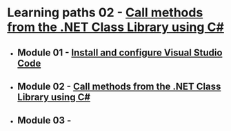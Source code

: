 # Learning paths 02 - [Call methods from the .NET Class Library using C#](./Learning-path-01)
- ## Module 01 - [Install and configure Visual Studio Code](./Module-01)
- ## Module 02 - [Call methods from the .NET Class Library using C#](./Module-02)
- ## Module 03 - [](./Module-02)
